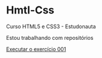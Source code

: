 # Hmtl-Css
 Curso HTML5 e CSS3 - Estudonauta

 Estou trabalhando com repositórios

 <a href="https://matheusbozelli.github.io/Hmtl-Css/ex001/index.html" >Executar o exercício 001</a>
